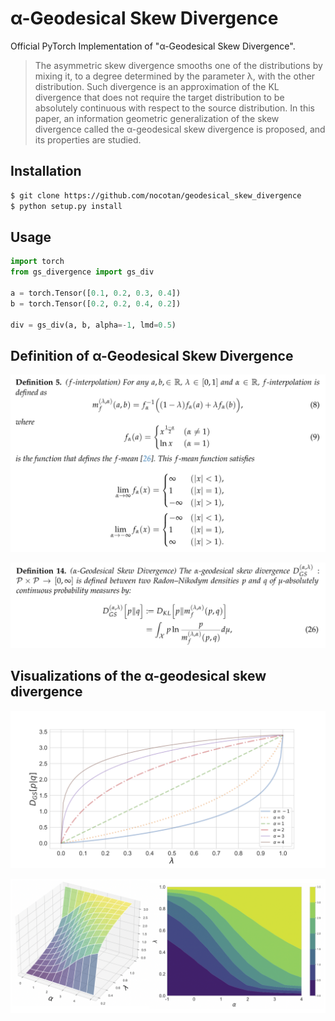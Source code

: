 # α-Geodesical Skew Divergence

Official PyTorch Implementation of "α-Geodesical Skew Divergence".

> The asymmetric skew divergence smooths one of the distributions by mixing it, to a degree determined by the parameter λ, with the other distribution. Such divergence is an approximation of the KL divergence that does not require the target distribution to be absolutely continuous with respect to the source distribution. In this paper, an information geometric generalization of  the skew divergence called the  α-geodesical skew divergence is proposed, and its properties are studied.

## Installation

```bash
$ git clone https://github.com/nocotan/geodesical_skew_divergence
$ python setup.py install
```

## Usage

```python
import torch
from gs_divergence import gs_div

a = torch.Tensor([0.1, 0.2, 0.3, 0.4])
b = torch.Tensor([0.2, 0.2, 0.4, 0.2])

div = gs_div(a, b, alpha=-1, lmd=0.5)
```


## Definition of α-Geodesical Skew Divergence

![](./assets/def_interpolation.png)

![](./assets/def_gs_divergence.png)


## Visualizations of the α-geodesical skew divergence

![](./assets/gs_divergence.png)

![](./assets/gs_divergence_surface.png)
